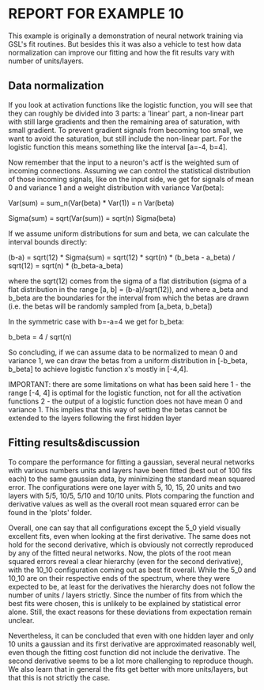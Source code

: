 # REPORT FOR EXAMPLE 10

This example is originally a demonstration of neural network training via GSL's fit routines.
But besides this it was also a vehicle to test how data normalization can improve our fitting
and how the fit results vary with number of units/layers.

## Data normalization

If you look at activation functions like the logistic function, you will see that they can roughly
be divided into 3 parts: a 'linear' part, a non-linear part with still large gradients and then
the remaining area of saturation, with small gradient. To prevent gradient signals from becoming too
small, we want to avoid the saturation, but still include the non-linear part. For the logistic function
this means something like the interval [a=-4, b=4].

Now remember that the input to a neuron's actf is the weighted sum of incoming connections. Assuming we
can control the statistical distribution of those incoming signals, like on the input side, we get for
signals of mean 0 and variance 1 and a weight distribution with variance Var(beta):

Var(sum) = sum_n(Var(beta) * Var(1)) = n Var(beta)

Sigma(sum) = sqrt(Var(sum)) = sqrt(n) Sigma(beta)

If we assume uniform distributions for sum and beta, we can calculate the interval bounds directly:

(b-a) = sqrt(12) * Sigma(sum) = sqrt(12) * sqrt(n) * (b_beta - a_beta) / sqrt(12) = sqrt(n) * (b_beta-a_beta)

where the sqrt(12) comes from the sigma of a flat distribution (sigma of a flat distribution in the range [a, b] = (b-a)/sqrt(12)), and where a_beta and b_beta are the boundaries for the interval from which the betas are drawn (i.e. the betas will be randomly sampled from [a_beta, b_beta])

In the symmetric case with b=-a=4 we get for b_beta:

b_beta = 4 / sqrt(n)

So concluding, if we can assume data to be normalized to mean 0 and variance 1, we can draw the betas
from a uniform distribution in [-b_beta, b_beta] to achieve logistic function x's mostly in [-4,4].


IMPORTANT: there are some limitations on what has been said here
1 - the range [-4, 4] is optimal for the logistic function, not for all the activation functions
2 - the output of a logistic function does not have mean 0 and variance 1. This implies that this way of setting the betas cannot be extended to the layers following the first hidden layer



## Fitting results&discussion

To compare the performance for fitting a gaussian, several neural networks with various numbers units
and layers have been fitted (best out of 100 fits each) to the same gaussian data, by minimizing the
standard mean squared error.
The configurations were one layer with 5, 10, 15, 20 units and two layers with 5/5, 10/5, 5/10 and 10/10 units.
Plots comparing the function and derivative values as well as the overall root mean squared error can
be found in the 'plots' folder.

Overall, one can say that all configurations except the 5_0 yield visually excellent fits, even when looking
at the first derivative. The same does not hold for the second derivative, which is obviously not correctly
reproduced by any of the fitted neural networks.
Now, the plots of the root mean squared errors reveal a clear hierarchy (even for the second derivative),
with the 10_10 configuration coming out as best fit overall.
While the 5_0 and 10_10 are on their respective ends of the spectrum, where they were expected to be, at
least for the derivatives the hierarchy does not follow the number of units / layers strictly.
Since the number of fits from which the best fits were chosen, this is unlikely to be explained by
statistical error alone. Still, the exact reasons for these deviations from expectation remain unclear.

Nevertheless, it can be concluded that even with one hidden layer and only 10 units a gaussian and its
first derivative are approximated reasonably well, even though the fitting cost function did not include
the derivative. The second derivative seems to be a lot more challenging to reproduce though.
We also learn that in general the fits get better with more units/layers, but that this is not strictly the case.
